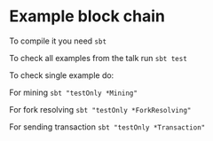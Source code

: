 # Example block chain

To compile it you need `sbt`

To check all examples from the talk run `sbt test`

To check single example do:

For mining `sbt "testOnly *Mining"`

For fork resolving `sbt "testOnly *ForkResolving"`

For sending transaction `sbt "testOnly *Transaction"`